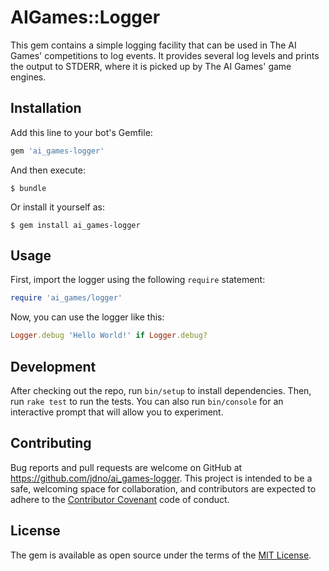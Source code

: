 # AIGames::Logger

This gem contains a simple logging facility that can be used in The AI Games'
competitions to log events. It provides several log levels and prints the output
to STDERR, where it is picked up by The AI Games' game engines.

## Installation

Add this line to your bot's Gemfile:

```ruby
gem 'ai_games-logger'
```

And then execute:

    $ bundle

Or install it yourself as:

    $ gem install ai_games-logger

## Usage

First, import the logger using the following `require` statement:

```ruby
require 'ai_games/logger'
```

Now, you can use the logger like this:

```ruby
Logger.debug 'Hello World!' if Logger.debug?
```

## Development

After checking out the repo, run `bin/setup` to install dependencies. Then, run
`rake test` to run the tests. You can also run `bin/console` for an interactive
prompt that will allow you to experiment.

## Contributing

Bug reports and pull requests are welcome on GitHub at
https://github.com/jdno/ai_games-logger. This project is intended to be a safe,
welcoming space for collaboration, and contributors are expected to adhere to
the [Contributor Covenant](contributor-covenant.org) code of conduct.

## License

The gem is available as open source under the terms of the
[MIT License](http://opensource.org/licenses/MIT).
